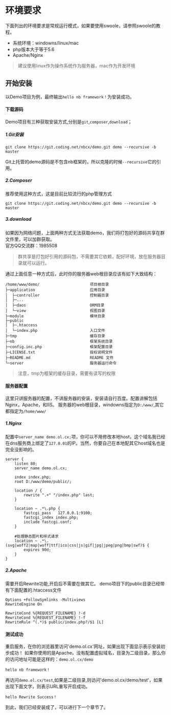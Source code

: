 # 环境要求
下面列出的环境要求是常规运行模式，如果要使用swoole，请参照swoole的教程。
- 系统环境：windowns/linux/mac
- php版本大于等于5.6
- Apache/Nginx

> 建议使用linux作为操作系统作为服务器，mac作为开发环境

## 开始安装
以Demo项目为例，最终输出`hello nb framework！`为安装成功。

#### 下载源码
Demo项目有三种获取安装方式,分别是`git`,`composer`,`download`；

##### 1.Git安装
```
git clone https://git.coding.net/nbcx/demo.git demo --recursive -b master
```
Git上托管的demo源码是不包含nb框架的，所以克隆的时候`--recursive`它的引用。

##### 2.Composer
推荐使用这种方式，这是目前比较流行的php管理方式
```
git clone https://git.coding.net/nbcx/demo.git demo --recursive -b master
```

##### 3.download
如果因为网络问题，上面两种方式无法获取demo，我们将打包好的源码共享在群文件里，可以加群获取。  
官方QQ交流群：1985508
> 群共享是打包好引用的源码包，不需要其它依赖，配好环境，放在服务器目录就可以运行。

通过上面任意一种方式后，此时你的服务器web根目录应该有如下大致结构：
```
/home/www/demo/                      项目根目录
├─application                        应用目录
│  ├─controller                      控制器目录
│  ├─...                         
│  ├─daos                            ORM目录
│  └─view                            视图目录
├─module                             模块目录
├─public               
│  ├─.htaccess                       
│  └─index.php                       入口文件
├─tmp                                缓存目录
├─nb                                 框架系统目录
├─config.inc.php                     框架配置目录
├─LICENSE.txt                        授权说明文件
├─README.md                          README 文件
└─server                             服务器运行命令
```
> 注意，tmp为框架的缓存目录，需要有读写的权限

#### 服务器配置
这里只讲服务器的配置，不讲服务器的安装，安装请自行百度。配置讲解包括Nginx，Apache，和IIS。
服务器的web根目录，windowns指定为`D:/www/`,其它都指定为`/home/www/`
##### 1.Nginx
配置中`server_name demo.ol.cx;`项，你可以不用修改本地host，这个域名我已经在dns服务商上绑定了`127.0.01`的IP。当然，你要自己在本地配其它host域名也是完全没影响的。
```
server {
    listen 80;
    server_name demo.ol.cx;

    index index.php;
    root D:/www/demo/public/;

    location / {
        rewrite ".+" "/index.php" last;
    }

    location ~ .*\.php {
        fastcgi_pass   127.0.0.1:9100;
        fastcgi_index index.php;
        include fastcgi.conf;
    }

    #处理静态图片和样式请求
    location ~ .*\.(svg|woff2|map|woff|ttf|ico|css|js|gif|jpg|jpeg|png|bmp|swf)$ {
        expires 90d;
    }
}
```
##### 2.Apache
需要开启Rewrite功能,开启后不需要在做其它。
demo项目下的public目录已经带有下面配置的.htaccess文件
```
Options +FollowSymlinks -Multiviews
RewriteEngine On

RewriteCond %{REQUEST_FILENAME} !-d
RewriteCond %{REQUEST_FILENAME} !-f
RewriteRule ^(.*)$ public/index.php?/$1 [L]
```

#### 测试成功


重启服务，在你的浏览器里访问'demo.ol.cx'网址，如果出现下面显示表示安装初步成功！
如果你使用的是Apache，没有配置虚拟域名，目录为二级目录，那么你的访问地址可能是这样的：`demo.ol.cx/demo`
```
hello nb framework！
```

再访问`demo.ol.cx/test`,如果是二级目录,则访问'demo.ol.cx/demo/test'，如果出现下面文字，则表示URL重写开启成功。
```
hello Rewrite Success！
```
到此，我们已经安装成了，可以进行下一个章节了。





